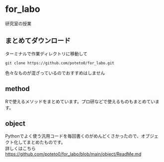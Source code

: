 # for_labo
研究室の授業

## まとめてダウンロード
ターミナルで作業ディレクトリに移動して
```
git clone https://github.com/poteto0/for_labo.git
```
色々なものが混ざっているのでおすすめはしません

## method
Rで使えるメソッドをまとめています。プロ研などで使えるものもまとめています。

## object
Pythonでよく使う汎用コードを毎回書くのがめんどくさかったので、オブジェクト化してまとめたものです。
<br>
詳しくはこちら<br>
https://github.com/poteto0/for_labo/blob/main/object/ReadMe.md
